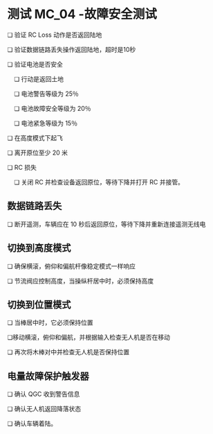 # 测试 MC_04 -故障安全测试

❏ 验证 RC Loss 动作是否返回陆地

❏ 验证数据链路丢失操作返回陆地，超时是10秒

❏ 验证电池是否安全

&nbsp;&nbsp;&nbsp;&nbsp;❏ 行动是返回土地

&nbsp;&nbsp;&nbsp;&nbsp;❏ 电池警告等级为 25％

&nbsp;&nbsp;&nbsp;&nbsp;❏ 电池故障安全等级为 20％

&nbsp;&nbsp;&nbsp;&nbsp;❏ 电池紧急等级为 15％

❏ 在高度模式下起飞

❏ 离开原位至少 20 米

❏ RC 损失

&nbsp;&nbsp;&nbsp;&nbsp;❏ 关闭 RC 并检查设备返回原位，等待下降并打开 RC 并接管。

## 数据链路丢失

❏ 断开遥测，车辆应在 10 秒后返回原位，等待下降并重新连接遥测无线电

## 切换到高度模式

❏ 确保横滚，俯仰和偏航杆像稳定模式一样响应

❏ 节流阀应控制高度，当操纵杆居中时，必须保持高度

## 切换到位置模式

❏ 当棒居中时，它必须保持位置

❏移动横滚，俯仰和偏航，并根据输入检查无人机是否在移动

❏ 再次将木棒对中并检查无人机是否保持位置

## 电量故障保护触发器

❏ 确认 QGC 收到警告信息

❏ 确认无人机返回降落状态

❏ 确认车辆着陆。

